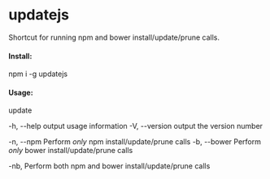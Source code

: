 # updatejs

Shortcut for running npm and bower install/update/prune calls.

#### Install:
npm i -g updatejs

#### Usage:
update

 -h, --help        output usage information
 -V, --version     output the version number

 -n, --npm         Perform *only* npm install/update/prune calls
 -b, --bower       Perform *only* bower install/update/prune calls

 -nb, <no params>  Perform both npm and bower install/update/prune calls